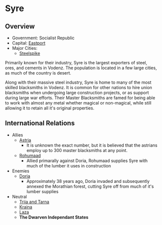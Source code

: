 # Syre

## Overview

- Government: Socialist Republic
- Capital: [Eastport](eastport.md)
- Major Cities:
  - [Steelspike](steelspike.md)

Primarily known for their industry, Syre is the largest exporters of steel, ores, and cements in Vodenz.  The population is located in a few large cities, as much of the country is desert.

Along with their massive steel industry, Syre is home to many of the most skilled blacksmiths in Vodenz.  It is common for other nations to hire union blacksmiths when undergoing large construction projects, or as support during large war efforts.  Their Master Blacksmiths are famed for being able to work with almost any metal whether magical or non-magical, while still allowing it to retain all it's original properties.

## International Relations

- Allies
  - [Astria](../astria/README.md)
    - It is unknown the exact number, but it is believed that the astrians employ up to 300 master blacksmiths at any point.
  - [Rohumaad](../rohumaad/README.md)
    - Allied primarally against Doria, Rohumaad supplies Syre with much of the lumber it uses in construction
- Enemies
  - [Doria](../doria/README.md)
    - Approximately 38 years ago, Doria invaded and subsequently annexed the Morathian forest, cutting Syre off from much of it's lumber supplies
- Neutral
  - [Triia and Tarna](../triia-and-tarna/README.md)
  - [Kraina](../kraina/README.md)
  - [Laza](../laza/README.md)
  - __The Dwarven Independant States__
